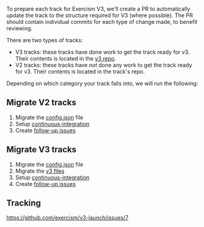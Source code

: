 To prepare each track for Exercism V3, we'll create a PR to automatically update the track to the structure required for V3 (where possible). The PR should contain individual commits for each type of change made, to benefit reviewing.

There are two types of tracks:

- V3 tracks: these tracks have done work to get the track ready for v3. Their contents is located in the [v3 repo](https://github.com/exercism/v3).
- V2 tracks: these tracks have _not_ done any work to get the track ready for v3. Their contents is located in the track's repo.

Depending on which category your track falls into, we will run the following:

## Migrate V2 tracks

1. Migrate the [config.json](./migrate-config-json.md) file
1. Setup [continuous-integration](./continuous-integration)
1. Create [follow-up issues](./create-follow-up-issues.md)

## Migrate V3 tracks

1. Migrate the [config.json](./migrate-config-json.md) file
1. Migrate the [v3 files](./migrate-files.md)
1. Setup [continuous-integration](./continuous-integration)
1. Create [follow-up issues](./create-follow-up-issues.md)

## Tracking

https://github.com/exercism/v3-launch/issues/7
